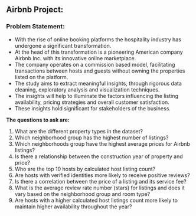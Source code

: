 ## Airbnb Project:  
  
### **Problem Statement:**  
* With the rise of online booking platforms the hospitality industry has undergone a significant transformation.
* At the head of this transformation is a pioneering American company Airbnb Inc. with its innovative online marketplace.
* The company operates  on a commission based model, facilitating transactions between hosts and guests without owning the properties listed on the platform.
* The study aims to extract meaningful insights, through rigorous data cleaning, exploratory analysis and visualization techniques.
* The insights will help to illuminate the factors influencing the listing availability, pricing strategies and overall customer satisfaction.
* These insights hold significant for stakeholders of the business.
  
**The questions to ask are:**
1. What are the different property types in the dataset?
2. Which neighborhood group has the highest number of listings?
3. Which neighborhoods group have the highest average prices for Airbnb listings?
4. Is there a relationship between the construction year of property and price?
5. Who are the top 10 hosts by calculated host listing count?
6. Are hosts with verified identities more likely to receive positive reviews?
7. Is there a correlation between the price of a listing and its service fee?
8. What is the average review rate number (stars) for listings and does it vary based on the neighborhood group and room type?
9. Are hosts with a higher calculated host listings count more likely to maintain higher availability throughout the year?
  
